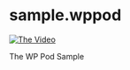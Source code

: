 # sample.wppod

[![The Video](https://img.youtube.com/vi/0s3kZ8IT9GA/0.jpg)](https://www.youtube.com/watch?v=0s3kZ8IT9GA)

The WP Pod Sample

